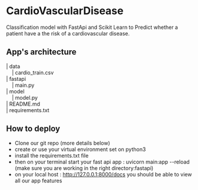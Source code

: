# CardioVascularDisease

Classification model with FastApi and Scikit Learn to Predict whether a patient have a the risk of a cardiovascular disease.


## App's architecture 
  
| data      
 &nbsp;&nbsp;&nbsp;&nbsp;| cardio_train.csv   
| fastapi   
 &nbsp;&nbsp;&nbsp;&nbsp;| main.py     
| model     
 &nbsp;&nbsp;&nbsp;&nbsp;| model.py        
| README.md      
| requirements.txt 


## How to deploy 
 - Clone our git repo (more details below)
 - create or use your virtual environment set on python3
 - install the requirements.txt file
 - then on your terminal start your fast api app : uvicorn main:app --reload (make sure you are working in the right directory:fastapi)
 - on your local host : http://127.0.0.1:8000/docs you should be able to view all our app features

